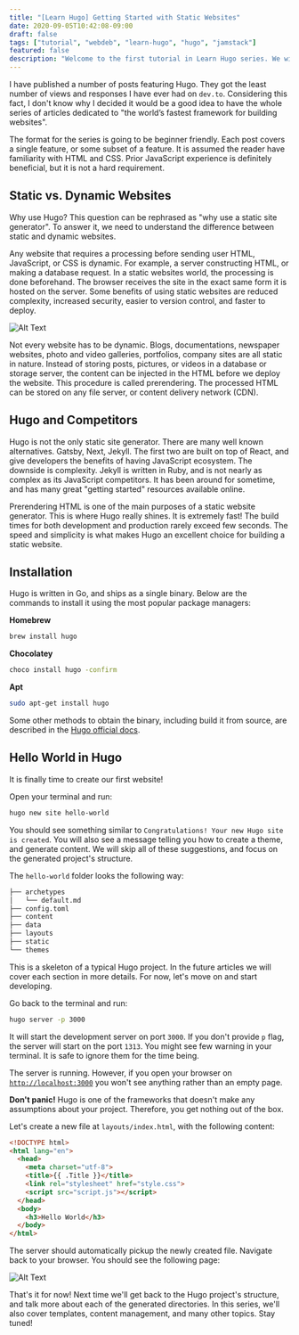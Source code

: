 ```yaml
---
title: "[Learn Hugo] Getting Started with Static Websites"
date: 2020-09-05T10:42:08-09:00
draft: false
tags: ["tutorial", "webdeb", "learn-hugo", "hugo", "jamstack"]
featured: false
description: "Welcome to the first tutorial in Learn Hugo series. We will talk about differences between static and dynamic websites, and why do you need want to use a static site generator."
---
```


I have published a number of posts featuring Hugo. They got the least number of views and responses I have ever had on `dev.to`. Considering this fact, I don't know why I decided it would be a good idea to have the whole series of articles dedicated to "the world’s fastest framework for building websites".

The format for the series is going to be beginner friendly. Each post covers a single feature, or some subset of a feature. It is assumed the reader have familiarity with HTML and CSS. Prior JavaScript experience is definitely beneficial, but it is not a hard requirement.

## Static vs. Dynamic Websites

Why use Hugo? This question can be rephrased as "why use a static site generator". To answer it, we need to understand the difference between static and dynamic websites.

Any website that requires a processing before sending user HTML, JavaScript, or CSS is dynamic. For example, a server constructing HTML, or making a database request. In a static websites world, the processing is done beforehand. The browser receives the site in the exact same form it is hosted on the server. Some benefits of using static websites are reduced complexity, increased security, easier to version control, and faster to deploy.

![Alt Text](https://dev-to-uploads.s3.amazonaws.com/i/tilafl0nsp38kaly7liw.jpg)

Not every website has to be dynamic. Blogs, documentations, newspaper websites, photo and video galleries, portfolios, company sites are all static in nature. Instead of storing posts, pictures, or videos in a database or storage server, the content can be injected in the HTML before we deploy the website. This procedure is called prerendering. The processed HTML can be stored on any file server, or content delivery network (CDN).

## Hugo and Competitors

Hugo is not the only static site generator. There are many well known alternatives. Gatsby, Next, Jekyll. The first two are built on top of React, and give developers the benefits of having JavaScript ecosystem. The downside is complexity. Jekyll is written in Ruby, and is not nearly as complex as its JavaScript competitors. It has been around for sometime, and has many great "getting started" resources available online.  

Prerendering HTML is one of the main purposes of a static website generator. This is where Hugo really shines. It is extremely fast! The build times for both development and production rarely exceed few seconds. The speed and simplicity is what makes Hugo an excellent choice for building a static website. 

## Installation

Hugo is written in Go, and ships as a single binary. Below are the commands to install it using the most popular package managers:

**Homebrew**

```sh
brew install hugo
```

**Chocolatey**

```sh
choco install hugo -confirm
```

**Apt**

```sh
sudo apt-get install hugo
```

Some other methods to obtain the binary, including build it from source, are described in the [Hugo official docs](https://gohugo.io/getting-started/installing/).

## Hello World in Hugo

It is finally time to create our first website! 

Open your terminal and run:

```sh
hugo new site hello-world
```

You should see something similar to `Congratulations! Your new Hugo site is created`. You will also see a message telling you how to create a theme, and generate content. We will skip all of these suggestions, and focus on the generated project's structure.

The `hello-world` folder looks the following way:

```sh
├── archetypes
│   └── default.md
├── config.toml
├── content
├── data
├── layouts
├── static
└── themes
```

This is a skeleton of a typical Hugo project. In the future articles we will cover each section in more details. For now, let's move on and start developing. 

Go back to the terminal and run:

```sh
hugo server -p 3000
```

It will start the development server on port `3000`. If you don't provide `p` flag, the server will start on the port `1313`. You might see few warning in your terminal. It is safe to ignore them for the time being.

The server is running. However, if you open your browser on [`http://localhost:3000`](http://localhost:3000/) you won't see anything rather than an empty page. 

**Don't panic!** Hugo is one of the frameworks that doesn't make any assumptions about your project. Therefore, you get nothing out of the box.

Let's create a new file at `layouts/index.html`, with the following content:

```html
<!DOCTYPE html>
<html lang="en">
  <head>
    <meta charset="utf-8">
    <title>{{ .Title }}</title>
    <link rel="stylesheet" href="style.css">
    <script src="script.js"></script>
  </head>
  <body>
    <h3>Hello World</h3>
  </body>
</html>
```

The server should automatically pickup the newly created file. Navigate back to your browser. You should see the following page:

![Alt Text](https://dev-to-uploads.s3.amazonaws.com/i/fndkw3ur803kwozn0qtu.png)

That's it for now! Next time we'll get back to the Hugo project's structure, and talk more about each of the generated directories. In this series, we'll also cover templates, content management, and many other topics. Stay tuned!